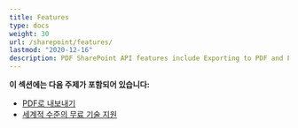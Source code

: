 ```yaml
---
title: Features 
type: docs
weight: 30
url: /sharepoint/features/
lastmod: "2020-12-16"
description: PDF SharePoint API features include Exporting to PDF and Free Technical Support.
---
```


**이 섹션에는 다음 주제가 포함되어 있습니다:**

- [PDF로 내보내기](/pdf/sharepoint/export-to-pdf/)
- [세계적 수준의 무료 기술 지원](/pdf/sharepoint/world-class-free-technical-support/)